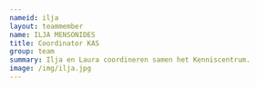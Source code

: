 ```yaml
---
nameid: ilja
layout: teammember
name: ILJA MENSONIDES
title: Coordinator KAS 
group: team
summary: Ilja en Laura coordineren samen het Kenniscentrum. 
image: /img/ilja.jpg
---
```



